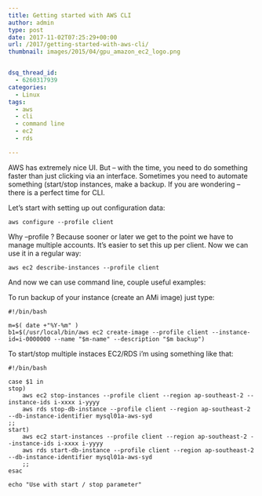 ```yaml
---
title: Getting started with AWS CLI
author: admin
type: post
date: 2017-11-02T07:25:29+00:00
url: /2017/getting-started-with-aws-cli/
thumbnail: images/2015/04/gpu_amazon_ec2_logo.png


dsq_thread_id:
  - 6260317939
categories:
  - Linux
tags:
  - aws
  - cli
  - command line
  - ec2
  - rds

---
```

AWS has extremely nice UI. But &#8211; with the time, you need to do something faster than just clicking via an interface. Sometimes you need to automate something (start/stop instances, make a backup. If you are wondering &#8211; there is a perfect time for CLI.

<!--more-->

  
Let&#8217;s start with setting up out configuration data:

`aws configure --profile client`

Why &#8211;profile ? Because sooner or later we get to the point we have to manage multiple accounts. It&#8217;s easier to set this up per client. Now we can use it in a regular way:

`aws ec2 describe-instances --profile client`

And now we can use command line, couple useful examples:

To run backup of your instance (create an AMi image) just type:

```
#!/bin/bash

m=$( date +"%Y-%m" )
b1=$(/usr/local/bin/aws ec2 create-image --profile client --instance-id=i-0000000 --name "$m-name" --description "$m backup")
```

To start/stop multiple instaces EC2/RDS i&#8217;m using something like that:

```
#!/bin/bash

case $1 in
stop)
	aws ec2 stop-instances --profile client --region ap-southeast-2 --instance-ids i-xxxx i-yyyy
	aws rds stop-db-instance --profile client --region ap-southeast-2 --db-instance-identifier mysql01a-aws-syd
;;
start)
	aws ec2 start-instances --profile client --region ap-southeast-2 --instance-ids i-xxxx i-yyyy
	aws rds start-db-instance --profile client --region ap-southeast-2 --db-instance-identifier mysql01a-aws-syd
	;;
esac

echo "Use with start / stop parameter"
```
